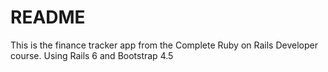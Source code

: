 # README

This is the finance tracker app from the Complete Ruby on Rails Developer course. Using Rails 6 and Bootstrap 4.5
